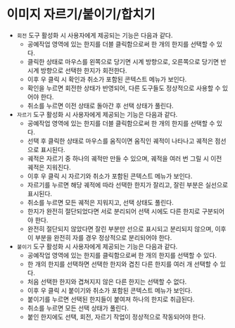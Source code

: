 # 이미지 자르기/붙이기/합치기

- `회전` 도구 활성화 시 사용자에게 제공되는 기능은 다음과 같다.
  - 공예작업 영역에 있는 한지를 더블 클릭함으로써 한 개의 한지를 선택할 수 있다.
  - 클릭한 상태로 마우스를 왼쪽으로 당기면 시계 방향으로, 오른쪽으로 당기면 반시계 방향으로 선택한 한지가 회전한다. 
  - 이후 우 클릭 시 확인과 취소가 포함된 콘텍스트 메뉴가 보인다.
  - 확인을 누르면 회전한 상태가 반영되어, 다른 도구들도 정상적으로 사용할 수 있어야 한다.
  - 취소를 누르면 이전 상태로 돌아간 후 선택 상태가 풀린다.
- `자르기` 도구 활성화 시 사용자에게 제공되는 기능은 다음과 같다.
  - 공예작업 영역에 있는 한지를 더블 클릭함으로써 한 개의 한지를 선택할 수 있다.
  - 선택 후 클릭한 상태로 마우스를 움직이면 움직인 궤적이 나타나고 궤적은 점선으로 표시된다.
  - 궤적은 자르기 중 하나의 궤적만 만들 수 있으며, 궤적을 여러 번 그릴 시 이전 궤적은 지워진다.
  - 이후 우 클릭 시 자르기와 취소가 포함된 콘텍스트 메뉴가 보인다.
  - 자르기를 누르면 해당 궤적에 따라 선택한 한지가 잘리고, 잘린 부분은 실선으로 표시된다.
  - 취소를 누르면 모든 궤적은 지워지고, 선택 상태도 풀린다.
  - 한지가 완전히 절단되었다면 서로 분리되어 선택 시에도 다른 한지로 구분되어야 한다.
  - 완전히 절단되지 않았다면 잘린 부분만 선으로 표시되고 분리되지 않으며, 이후 이 부분을 완전히 자를 경우 정상적으로 분리되어야 한다.
- `붙이기` 도구 활성화 시 사용자에게 제공되는 기능은 다음과 같다.
  - 공예작업 영역에 있는 한지를 클릭함으로써 한 개의 한지를 선택할 수 있다.
  - 한 개의 한지를 선택하면 선택한 한지와 겹친 다른 한지를 여러 개 선택할 수 있다.
  - 처음 선택한 한지와 겹쳐지지 않은 다른 한지는 선택할 수 없다.
  - 이후 우 클릭 시 붙이기와 취소가 포함된 콘텍스트 메뉴가 보인다.
  - 붙이기를 누르면 선택된 한지들이 붙여져 하나의 한지로 취급된다.
  - 취소를 누르면 모든 선택 상태가 풀린다.
  - 붙인 한지에도 선택, 회전, 자르기 작업이 정상적으로 작동되어야 한다.
